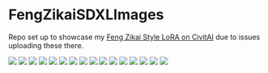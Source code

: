 # FengZikaiSDXLImages
Repo set up to showcase my [Feng Zikai Style LoRA on CivitAI](https://civitai.com/models/186722/artist-style-lora-feng-zikai) due to issues uploading these there.

![](ComfyUI_00481_.png)
![](ComfyUI_00482_.png)
![](ComfyUI_00485_.png)
![](ComfyUI_00496_.png)
![](ComfyUI_00502_.png)
![](ComfyUI_00510_.png)
![](ComfyUI_00528_.png)
![](ComfyUI_00549_.png)
![](ComfyUI_00551_.png)
![](ComfyUI_00561_.png)
![](ComfyUI_00563_.png)
![](ComfyUI_00566_.png)
![](ComfyUI_00567_.png)
![](ComfyUI_00569_.png)
![](ComfyUI_00576_.png)
![](ComfyUI_00585_.png)
